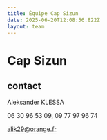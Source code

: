 ```yaml
---
title: Équipe Cap Sizun
date: 2025-06-20T12:08:56.822Z
layout: team
---
```


# Cap Sizun



## contact 

Aleksander KLESSA

06 30 96 53 09, 09 77 97 96 74

alik29@orange.fr

